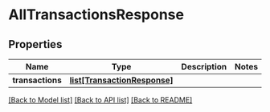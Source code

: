 # AllTransactionsResponse


## Properties
Name | Type | Description | Notes
------------ | ------------- | ------------- | -------------
**transactions** | [**list[TransactionResponse]**](TransactionResponse.md) |  | 

[[Back to Model list]](../README.md#documentation-for-models) [[Back to API list]](../README.md#documentation-for-api-endpoints) [[Back to README]](../README.md)


